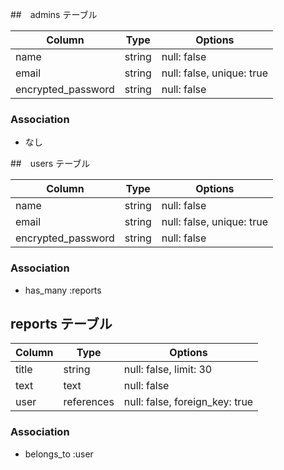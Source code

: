 ##　admins テーブル

| Column              | Type    | Options                   |
| ------------------- | ------- | ------------------------- |
| name                | string  | null: false               |
| email               | string  | null: false, unique: true |
| encrypted_password  | string  | null: false               |

### Association

- なし

##　users テーブル

| Column              | Type    | Options                   |
| ------------------- | ------- | ------------------------- |
| name                | string  | null: false               |
| email               | string  | null: false, unique: true |
| encrypted_password  | string  | null: false               |

### Association

- has_many :reports

## reports  テーブル

| Column | Type        | Options                         |
| -------| ----------- | ------------------------------- |
| title  | string      | null: false, limit: 30          |
| text   | text        | null: false                     |
| user   | references  | null: false, foreign_key: true  |

### Association

- belongs_to :user

